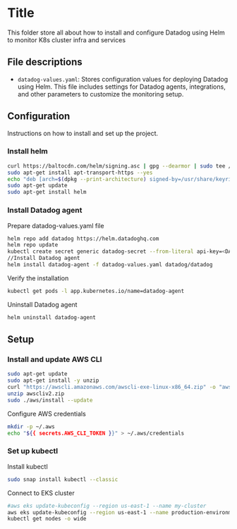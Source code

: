 # Title
This folder store all about how to install and configure Datadog using Helm to monitor K8s cluster infra and services

## File descriptions

- `datadog-values.yaml`: Stores configuration values for deploying Datadog using Helm. This file includes settings for Datadog agents, integrations, and other parameters to customize the monitoring setup.


## Configuration

Instructions on how to install and set up the project.

### Install helm
```bash
curl https://baltocdn.com/helm/signing.asc | gpg --dearmor | sudo tee /usr/share/keyrings/helm.gpg > /dev/null
sudo apt-get install apt-transport-https --yes
echo "deb [arch=$(dpkg --print-architecture) signed-by=/usr/share/keyrings/helm.gpg] https://baltocdn.com/helm/stable/debian/ all main" | sudo tee /etc/apt/sources.list.d/helm-stable-debian.list
sudo apt-get update
sudo apt-get install helm
```
### Install Datadog agent
Prepare datadog-values.yaml file
```bash
helm repo add datadog https://helm.datadoghq.com
helm repo update
kubectl create secret generic datadog-secret --from-literal api-key=<DATADOG_API_KEY>
//Install Datadog agent
helm install datadog-agent -f datadog-values.yaml datadog/datadog 
```
Verify the installation
```bash
kubectl get pods -l app.kubernetes.io/name=datadog-agent
```

Uninstall Datadog agent
```bash
helm uninstall datadog-agent
```

## Setup
### Install and update AWS CLI
```bash
sudo apt-get update
sudo apt-get install -y unzip
curl "https://awscli.amazonaws.com/awscli-exe-linux-x86_64.zip" -o "awscliv2.zip"
unzip awscliv2.zip
sudo ./aws/install --update
```

Configure AWS credentials
```bash
mkdir -p ~/.aws
echo "${{ secrets.AWS_CLI_TOKEN }}" > ~/.aws/credentials
```

### Set up kubectl 
Install kubectl
```bash
sudo snap install kubectl --classic
```
Connect to EKS cluster

```bash
#aws eks update-kubeconfig --region us-east-1 --name my-cluster
aws eks update-kubeconfig --region us-east-1 --name production-environment
kubectl get nodes -o wide
```
